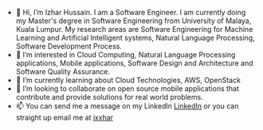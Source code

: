 - 👋 Hi, I’m Izhar Hussain. I am a Software Engineer. I am currently doing my Master's degree in Software Engineering from University of Malaya, Kuala Lumpur.
My research areas are Software Engineering for Machine Learning and Artificial Intelligent systems, Natural Language Processing, Software Development Process.
- 👀 I’m interested in Cloud Computing, Natural Language Processing applications, Mobile applications, Software Design and Architecture and Software Quality
Assurance. 
- 🌱 I’m currently learning about Cloud Technologies, AWS, OpenStack
- 💞️ I’m looking to collaborate on open source mobile applications that contribute and provide solutions for real world problems.
- 📫 You can send me a message on my LinkedIn [LinkedIn](https://www.linkedin.com/in/ixxhar) or you can straight up email me at [ixxhar](ixxhar@live.com)

<!---
ixxhar/ixxhar is a ✨ special ✨ repository because its `README.md` (this file) appears on your GitHub profile.
You can click the Preview link to take a look at your changes.
--->

